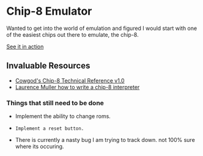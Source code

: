 Chip-8 Emulator
====================

Wanted to get into the world of emulation and figured I would start with one of the easiest chips out there to emulate, the chip-8.

[See it in action](http://loktar00.github.com/chip8/)

Invaluable Resources
-----------------------

-	[Cowgod's Chip-8 Technical Reference v1.0](http://devernay.free.fr/hacks/chip8/C8TECH10.HTM)
-	[Laurence Muller how to write a chip-8 interpreter](http://www.multigesture.net/articles/how-to-write-an-emulator-chip-8-interpreter/)


### Things that still need to be done

- 	Implement the ability to change roms.
-	  Implement a reset button.
-   There is currently a nasty bug I am trying to track down. not 100% sure where its occuring.

